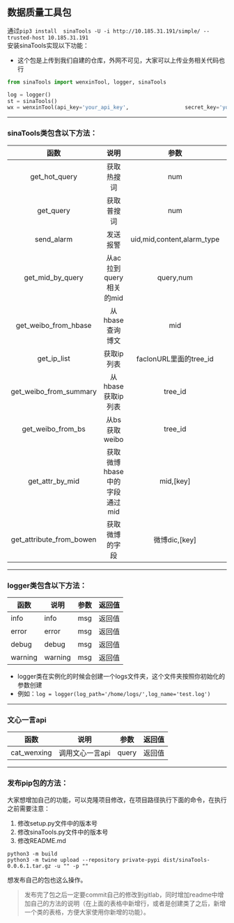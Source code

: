 <!--
 * @Author: qingfeng
 * @Date: 2024-01-18 18:57:12
 * @LastEditTime: 2024-01-18 19:37:06
 * @FilePath: /sinatools/README.md
 * @Description: 
 * 
-->
## 数据质量工具包

通过`pip3 install  sinaTools -U -i http://10.185.31.191/simple/ --trusted-host 10.185.31.191`  
安装sinaTools实现以下功能：
* 这个包是上传到我们自建的仓库，外网不可见，大家可以上传业务相关代码也行
```python
from sinaTools import wenxinTool, logger, sinaTools

log = logger()
st = sinaTools()
wx = wenxinTool(api_key='your_api_key',                  secret_key='your_secret_key')
```
----
### sinaTools类包含以下方法：
| 函数 | 说明 | 参数 | 返回值 |
|:--:|:--:|:----:|:--:|
|get_hot_query|获取热搜词|num|热搜词list|
|get_query|获取普搜词|num|普搜词list|
|send_alarm|发送报警|uid,mid,content,alarm_type|ok|
|get_mid_by_query|从ac拉到query相关的mid|query,num|midlist|
|get_weibo_from_hbase|从hbase查询博文|mid|博文字典dic|
|get_ip_list|获取ip列表|faclonURL里面的tree_id|ip列表|
|get_weibo_from_summary|从hbase获取ip列表|tree_id|ip列表|
|get_weibo_from_bs|从bs获取weibo|tree_id|weibo 字典|
|get_attr_by_mid|获取微博hbase中的字段通过mid|mid,[key]|list|
|get_attribute_from_bowen|获取微博的字段|微博dic,[key]|value|

----
### logger类包含以下方法：
| 函数 | 说明 | 参数 | 返回值 |
|--|--|--|--|
|info|info|msg|返回值|
|error|error|msg|返回值|
|debug|debug|msg|返回值|
|warning|warning|msg|返回值|

* logger类在实例化的时候会创建一个logs文件夹，这个文件夹按照你初始化的参数创建
* 例如：`log = logger(log_path='/home/logs/',log_name='test.log')`

----
### 文心一言api
| 函数 | 说明 | 参数 | 返回值 |
|--|--|--|--|
|cat_wenxing|调用文心一言api|query|返回值|

---
### 发布pip包的方法：
大家想增加自己的功能，可以克隆项目修改，在项目路径执行下面的命令，在执行之前需要注意：
1. 修改setup.py文件中的版本号
3. 修改sinaTools.py文件中的版本号
3. 修改README.md
```shell
python3 -m build
python3 -m twine upload --repository private-pypi dist/sinaTools-0.0.6.1.tar.gz -u "" -p ""
```
想发布自己的包也这么操作。
> 发布完了包之后一定要commit自己的修改到gitlab，同时增加readme中增加自己的方法的说明（在上面的表格中新增行，或者是创建类了之后，新增一个类的表格，方便大家使用你新增的功能）。